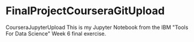 # FinalProjectCourseraGitUpload
CourseraJupyterUpload
This is my Jupyter Notebook from the IBM "Tools For Data Science" Week 6 final exercise.
